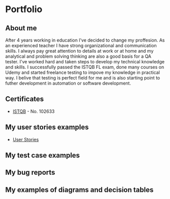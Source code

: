 # Portfolio

## About me
After 4 years working in education I've decided to change my proffesion. As an experienced teacher I have strong organizational and communication skills. I always pay great attention to details at work or at home and my analytical and problem solving thinking are also a good basis for a QA tester. I've worked hard and taken steps to develop my technical knowledge and skills. I successfully passed the ISTQB FL exam, done many courses on Udemy and started freelance testing to impove my knowledge in practical way. I belive that testing is perfect field for me and is also starting point to futher development in automation or software development. 

## Certificates
- [ISTQB](https://www.gasq.org/en/certification/check-a-certificate.html) - No. 102633

##  My user stories examples
- [User Stories](https://drive.google.com/file/d/1qgy6aECc1kwjxSKiYlXXQtGXRnwi1QKu/view?usp=share_link) 

## My test case examples
 
## My bug reports

## My examples of diagrams and decision tables


